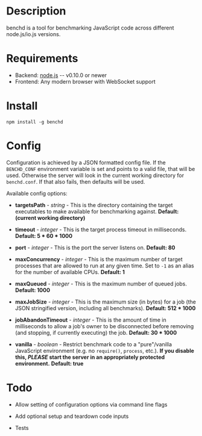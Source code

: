 Description
===========

benchd is a tool for benchmarking JavaScript code across different node.js/io.js versions.


Requirements
============

* Backend: [node.js](http://nodejs.org/) -- v0.10.0 or newer
* Frontend: Any modern browser with WebSocket support


Install
=======

    npm install -g benchd


Config
======

Configuration is achieved by a JSON formatted config file. If the `BENCHD_CONF` environment variable is set and points to a valid file, that will be used. Otherwise the server will look in the current working directory for `benchd.conf`. If that also fails, then defaults will be used.

Available config options:

* **targetsPath** - _string_ - This is the directory containing the target executables to make available for benchmarking against. **Default: (current working directory)**

* **timeout** - _integer_ - This is the target process timeout in milliseconds. **Default: 5 * 60 * 1000**

* **port** - _integer_ - This is the port the server listens on. **Default: 80**

* **maxConcurrency** - _integer_ - This is the maximum number of target processes that are allowed to run at any given time. Set to `-1` as an alias for the number of available CPUs. **Default: 1**

* **maxQueued** - _integer_ - This is the maximum number of queued jobs. **Default: 1000**

* **maxJobSize** - _integer_ - This is the maximum size (in bytes) for a job (the JSON stringified version, including all benchmarks). **Default: 512 * 1000**

* **jobAbandonTimeout** - _integer_ - This is the amount of time in milliseconds to allow a job's owner to be disconnected before removing (and stopping, if currently executing) the job. **Default: 30 * 1000**

* **vanilla** - _boolean_ - Restrict benchmark code to a "pure"/vanilla JavaScript environment (e.g. no `require()`, `process`, etc.). **If you disable this, _PLEASE_ start the server in an appropriately protected environment.** **Default: true**

Todo
====

* Allow setting of configuration options via command line flags

* Add optional setup and teardown code inputs

* Tests
